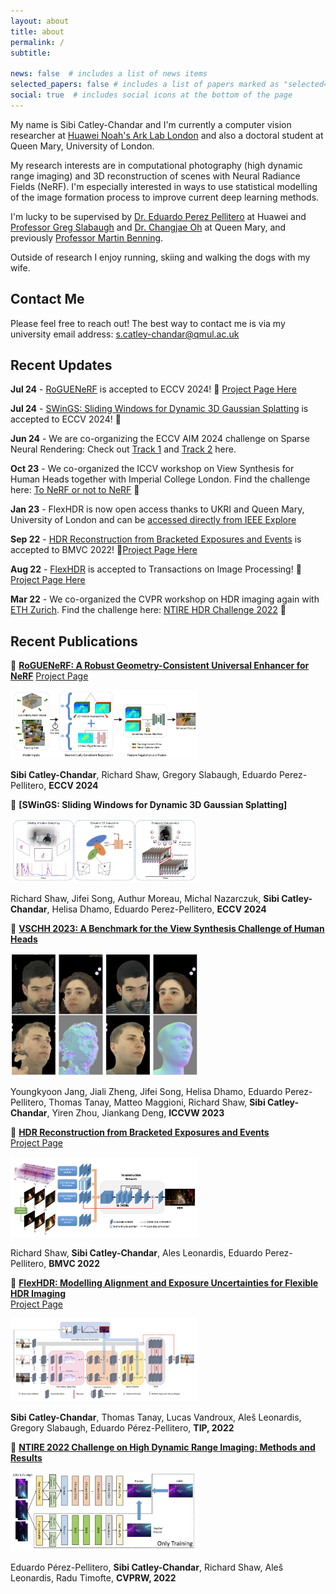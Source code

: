 ```yaml
---
layout: about
title: about
permalink: /
subtitle:

news: false  # includes a list of news items
selected_papers: false # includes a list of papers marked as "selected={true}"
social: true  # includes social icons at the bottom of the page
---
```


My name is Sibi Catley-Chandar and I'm currently a computer vision researcher at [Huawei Noah's Ark Lab London](https://noahlab.com.hk/#/home) and also a doctoral student at Queen Mary, University of London. 

My research interests are in computational photography (high dynamic range imaging) and 3D reconstruction of scenes with Neural Radiance Fields (NeRF). I'm especially interested in ways to use statistical modelling of the image formation process to improve current deep learning methods. 

I'm lucky to be supervised by [Dr. Eduardo Perez Pellitero](https://perezpellitero.github.io/) at Huawei and [Professor Greg Slabaugh](https://www.eecs.qmul.ac.uk/~gslabaugh/) and [Dr. Changjae Oh](https://eecs.qmul.ac.uk/~coh/) at Queen Mary, and previously [Professor Martin Benning](https://profiles.ucl.ac.uk/95169-martin-benning).

Outside of research I enjoy running, skiing and walking the dogs with my wife.

## Contact Me
Please feel free to reach out! The best way to contact me is via my university email address: <s.catley-chandar@qmul.ac.uk>


## Recent Updates

**Jul 24** - [RoGUENeRF](https://arxiv.org/abs/2403.11909) is accepted to ECCV 2024! 🎉 [Project Page Here](https://sib1.github.io/projects/roguenerf/)

**Jul 24** - [SWinGS: Sliding Windows for Dynamic 3D Gaussian Splatting](https://arxiv.org/abs/2312.13308) is accepted to ECCV 2024! 🎉 

**Jun 24** - We are co-organizing the ECCV AIM 2024 challenge on Sparse Neural Rendering: Check out [Track 1](https://codalab.lisn.upsaclay.fr/competitions/19222) and [Track 2](https://codalab.lisn.upsaclay.fr/competitions/19223) here.

**Oct 23** - We co-organized the ICCV workshop on View Synthesis for Human Heads together with Imperial College London. Find the challenge here: [To NeRF or not to NeRF](https://sites.google.com/view/vschh/home) 🎯

**Jan 23** - FlexHDR is now open access thanks to UKRI and Queen Mary, University of London and can be [accessed directly from IEEE Explore](https://ieeexplore.ieee.org/document/9881970)

**Sep 22** - [HDR Reconstruction from Bracketed Exposures and Events](https://arxiv.org/abs/2203.14825) is accepted to BMVC 2022! 🎉[Project Page Here](https://perezpellitero.github.io/projects/events_hdr/)

**Aug 22** - [FlexHDR](https://ieeexplore.ieee.org/document/9881970) is accepted to Transactions on Image Processing! 🎉 [Project Page Here](https://perezpellitero.github.io/projects/flexhdr/)

**Mar 22** - We co-organized the CVPR workshop on HDR imaging again with [ETH Zurich](https://vision.ee.ethz.ch/). Find the challenge here: [NTIRE HDR Challenge 2022](https://data.vision.ee.ethz.ch/cvl/ntire22/) 🎯




## Recent Publications

🔗 **[RoGUENeRF: A Robust Geometry-Consistent Universal Enhancer for NeRF](https://arxiv.org/abs/2403.11909)**
[Project Page](https://sib1.github.io/projects/roguenerf/)

<img width="300" alt="architecture figure" src="/assets/img/roguenerf.png">   

**Sibi Catley-Chandar**, Richard Shaw, Gregory Slabaugh, Eduardo Perez-Pellitero, **ECCV 2024**

🔗 **[SWinGS: Sliding Windows for Dynamic 3D Gaussian Splatting]**

<img width="300" alt="architecture figure" src="/assets/img/swings.png">   

Richard Shaw, Jifei Song, Authur Moreau, Michal Nazarczuk, **Sibi Catley-Chandar**, Helisa Dhamo, Eduardo Perez-Pellitero, **ECCV 2024**


🔗 **[VSCHH 2023: A Benchmark for the View Synthesis Challenge of Human Heads](https://openaccess.thecvf.com/content/ICCV2023W/RHWC/html/Jang_VSCHH_2023_A_Benchmark_for_the_View_Synthesis_Challenge_of_ICCVW_2023_paper.html)**

<img width="300" alt="architecture figure" src="/assets/img/vschh.png">   

Youngkyoon Jang, Jiali Zheng, Jifei Song, Helisa Dhamo, Eduardo Perez-Pellitero, Thomas Tanay, Matteo Maggioni, Richard Shaw, **Sibi Catley-Chandar**, Yiren Zhou, Jiankang Deng, **ICCVW 2023**

🔗 **[HDR Reconstruction from Bracketed Exposures and Events](https://bmvc2022.mpi-inf.mpg.de/0601.pdf)**  
[Project Page](https://perezpellitero.github.io/projects/events_hdr/)

<img width="300" alt="architecture figure" src="/assets/img/events.png">   

Richard Shaw, **Sibi Catley-Chandar**, Ales Leonardis, Eduardo Perez-Pellitero, **BMVC 2022**

🔗 **[FlexHDR: Modelling Alignment and Exposure Uncertainties for Flexible HDR Imaging](https://ieeexplore.ieee.org/document/9881970)**  
[Project Page](https://perezpellitero.github.io/projects/flexhdr/)

<img width="300" alt="architecture figure" src="/assets/img/flexhdr.png"> 

**Sibi Catley-Chandar**, Thomas Tanay, Lucas Vandroux, Aleš Leonardis, Gregory Slabaugh, Eduardo Pérez-Pellitero, **TIP, 2022**

🔗 **[NTIRE 2022 Challenge on High Dynamic Range Imaging: Methods and Results](https://arxiv.org/abs/2205.12633)** 

<img width="300" alt="architecture figure" src="/assets/img/ntire22.png">   

Eduardo Pérez-Pellitero, **Sibi Catley-Chandar**, Richard Shaw, Aleš Leonardis, Radu Timofte, **CVPRW, 2022** 


